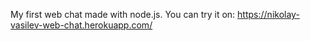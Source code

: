 My first web chat made with node.js. You can try it on: https://nikolay-vasilev-web-chat.herokuapp.com/
